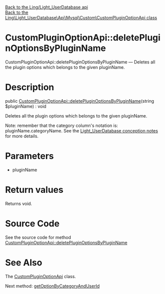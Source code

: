 [Back to the Ling/Light_UserDatabase api](https://github.com/lingtalfi/Light_UserDatabase/blob/master/doc/api/Ling/Light_UserDatabase.md)<br>
[Back to the Ling\Light_UserDatabase\Api\Mysql\Custom\CustomPluginOptionApi class](https://github.com/lingtalfi/Light_UserDatabase/blob/master/doc/api/Ling/Light_UserDatabase/Api/Mysql/Custom/CustomPluginOptionApi.md)


CustomPluginOptionApi::deletePluginOptionsByPluginName
================



CustomPluginOptionApi::deletePluginOptionsByPluginName — Deletes all the plugin options which belongs to the given pluginName.




Description
================


public [CustomPluginOptionApi::deletePluginOptionsByPluginName](https://github.com/lingtalfi/Light_UserDatabase/blob/master/doc/api/Ling/Light_UserDatabase/Api/Mysql/Custom/CustomPluginOptionApi/deletePluginOptionsByPluginName.md)(string $pluginName) : void




Deletes all the plugin options which belongs to the given pluginName.

Note: remember that the category column's notation is: pluginName.categoryName.
See the [Light_UserDatabase conception notes](https://github.com/lingtalfi/Light_UserDatabase/blob/master/doc/pages/conception-notes.md) for more details.




Parameters
================


- pluginName

    


Return values
================

Returns void.








Source Code
===========
See the source code for method [CustomPluginOptionApi::deletePluginOptionsByPluginName](https://github.com/lingtalfi/Light_UserDatabase/blob/master/Api/Mysql/Custom/CustomPluginOptionApi.php#L21-L24)


See Also
================

The [CustomPluginOptionApi](https://github.com/lingtalfi/Light_UserDatabase/blob/master/doc/api/Ling/Light_UserDatabase/Api/Mysql/Custom/CustomPluginOptionApi.md) class.

Next method: [getOptionByCategoryAndUserId](https://github.com/lingtalfi/Light_UserDatabase/blob/master/doc/api/Ling/Light_UserDatabase/Api/Mysql/Custom/CustomPluginOptionApi/getOptionByCategoryAndUserId.md)<br>

